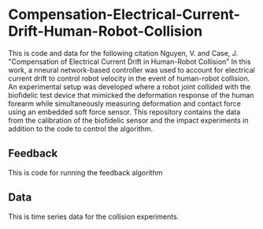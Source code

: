 # Compensation-Electrical-Current-Drift-Human-Robot-Collision
This is code and data for the following citation
Nguyen, V. and Case, J. "Compensation of Electrical Current Drift in Human-Robot Collision"
In this work, a nneural network-based controller was used to account for electrical current drift to control robot velocity in the event of human-robot collision. An experimental setup was developed where a robot joint collided with the biofidelic test device that mimicked the deformation response of the human forearm while simultaneously measuring deformation and contact force using an embedded soft force sensor. This repository contains the data from the calibration of the biofidelic sensor and the impact experiments in addition to the code to control the algorithm.

## Feedback
  This is code for running the feedback algorithm
  
## Data
  This is time series data for the collision experiments.
